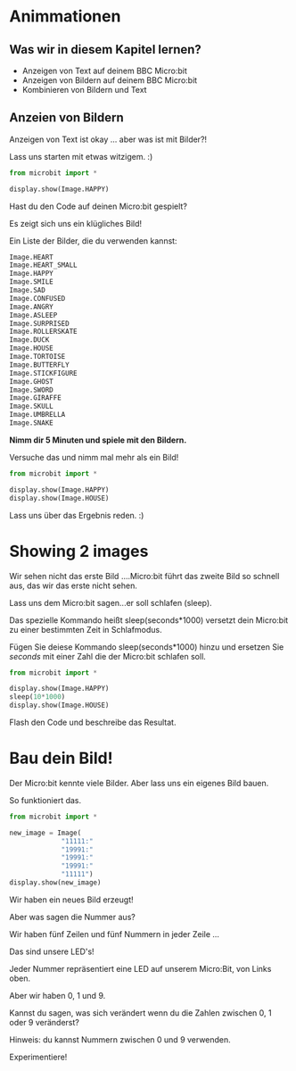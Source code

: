# Animmationen

## Was wir in diesem Kapitel lernen?

* Anzeigen von Text auf deinem BBC Micro:bit
* Anzeigen von Bildern auf deinem BBC Micro:bit
* Kombinieren von Bildern und Text

## Anzeien von Bildern

Anzeigen von Text ist okay ... aber was ist mit Bilder?!

Lass uns starten mit etwas witzigem. :)

```python
from microbit import *

display.show(Image.HAPPY)
```

Hast du den Code auf deinen Micro:bit gespielt?

Es zeigt sich uns ein klügliches Bild!

Ein Liste der Bilder, die du verwenden kannst:

```python
Image.HEART
Image.HEART_SMALL
Image.HAPPY
Image.SMILE
Image.SAD
Image.CONFUSED
Image.ANGRY
Image.ASLEEP
Image.SURPRISED
Image.ROLLERSKATE
Image.DUCK
Image.HOUSE
Image.TORTOISE
Image.BUTTERFLY
Image.STICKFIGURE
Image.GHOST
Image.SWORD
Image.GIRAFFE
Image.SKULL
Image.UMBRELLA
Image.SNAKE
```

__Nimm dir 5 Minuten und spiele mit den Bildern.__

Versuche das und nimm mal mehr als ein Bild!

```python
from microbit import *

display.show(Image.HAPPY)
display.show(Image.HOUSE)
```

Lass uns über das Ergebnis reden. :)

# Showing 2 images

Wir sehen nicht das erste Bild ....Micro:bit führt das zweite Bild so schnell aus, das wir das erste nicht sehen.

Lass uns dem Micro:bit sagen...er soll schlafen (sleep).

Das spezielle Kommando heißt sleep(seconds*1000) versetzt dein Micro:bit zu einer bestimmten Zeit in Schlafmodus.

Fügen Sie deiese Kommando sleep(seconds*1000) hinzu und ersetzen Sie _seconds_ mit einer Zahl die der Micro:bit schlafen soll.

```python
from microbit import *

display.show(Image.HAPPY)
sleep(10*1000)
display.show(Image.HOUSE)
```

Flash den Code und beschreibe das Resultat.

# Bau dein Bild!

Der Micro:bit kennte viele Bilder. Aber lass uns ein eigenes Bild bauen.

So funktioniert das.

```python
from microbit import *

new_image = Image(
             "11111:"
             "19991:"
             "19991:"
             "19991:"
             "11111")
display.show(new_image)
```
Wir haben ein neues Bild erzeugt!

Aber was sagen die Nummer aus?

Wir haben fünf Zeilen und fünf Nummern in jeder Zeile ...

Das sind unsere LED's!

Jeder Nummer repräsentiert eine LED auf unserem Micro:Bit, von Links oben.

Aber wir haben 0, 1 und 9.

Kannst du sagen, was sich verändert wenn du die Zahlen zwischen 0, 1 oder 9 veränderst?

Hinweis: du kannst Nummern zwischen 0 und 9 verwenden.

Experimentiere!
